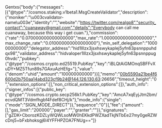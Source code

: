 Gentxs{"body":{"messages":[{"@type":"/cosmos.staking.v1beta1.MsgCreateValidator","description":{"moniker":"\u003cvalidator-name\u003e","identity":"","website":"https://twitter.com/realgp8","security_contact":"cuanaway@gmail.com","details":"Everybody can call me cuanaway, because this way i get cuan."},"commission":{"rate":"0.070000000000000000","max_rate":"1.000000000000000000","max_change_rate":"0.010000000000000000"},"min_self_delegation":"100000000000","delegator_address":"hid1lllzx3jsxhswykaplej5yfn63psnnppuhdqx98","validator_address":"hidvaloper1lllzx3jsxhswykaplej5yfn63psnnppug0hvdc","pubkey":{"@type":"/cosmos.crypto.ed25519.PubKey","key":"iBLQtAiGMOnqSBFFvXuDY+MZ5Tfun89s7GAxuAzHEfg="},"value":{"denom":"uhid","amount":"100000000000"}}],"memo":"00b5590a21be4f6600d2b750aa14abd323cf9b24@144.126.130.63:26656","timeout_height":"0","extension_options":[],"non_critical_extension_options":[]},"auth_info":{"signer_infos":[{"public_key":{"@type":"/cosmos.crypto.secp256k1.PubKey","key":"AmcA7xqEyjJtm2bm/ecvdQMT3Vdmfhgbf4Fdef8CHj/k"},"mode_info":{"single":{"mode":"SIGN_MODE_DIRECT"}},"sequence":"0"}],"fee":{"amount":[],"gas_limit":"200000","payer":"","granter":""}},"signatures":["gZDK+CborozKDZLyWQWLsoMW0hEKkdPWZXadTkjNTbEe27my0geRZWcDnj5+bFxbhoksgj6l4YFFHPZOA7FNUg=="]}
